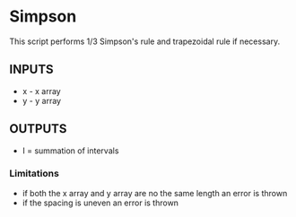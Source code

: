 # Simpson
 This script performs 1/3 Simpson's rule and trapezoidal rule if necessary.

## INPUTS
* x - x array
* y - y array
## OUTPUTS
* I = summation of intervals

### Limitations
* if both the x array and y array are no the same length an error is thrown
* if the spacing is uneven an error is thrown
